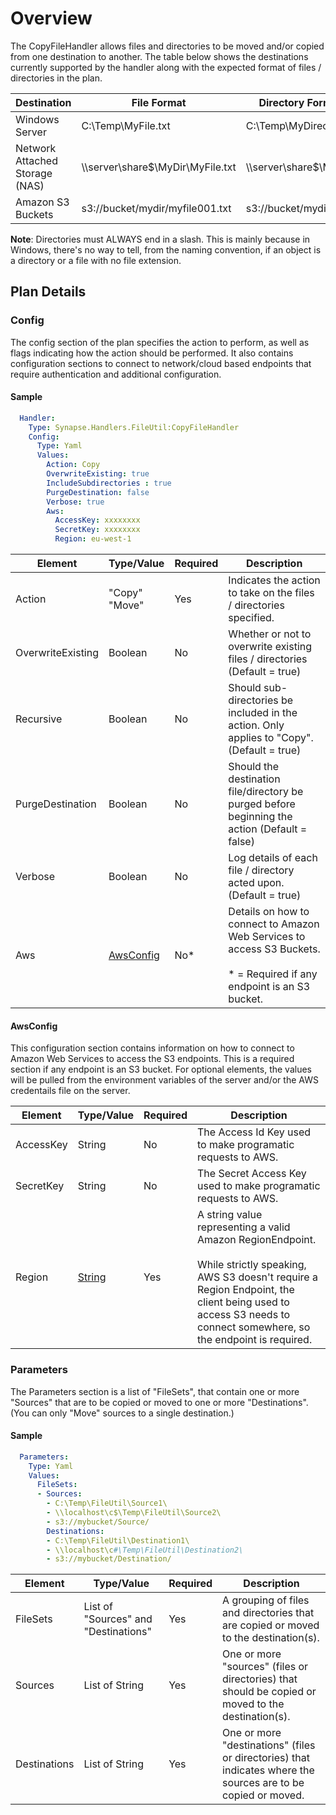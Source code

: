 # Overview
The CopyFileHandler allows files and directories to be moved and/or copied from one destination to another.  The table below shows the destinations currently supported by the handler along with the expected format of files / directories in the plan.

|Destination|File Format|Directory Format
|-----------|-----------|----------------
|Windows Server|C:\Temp\MyFile.txt|C:\Temp\MyDirectory\
|Network Attached Storage (NAS)|\\\server\share$\MyDir\MyFile.txt|\\\server\share$\MyDir\
|Amazon S3 Buckets|s3://bucket/mydir/myfile001.txt|s3://bucket/mydir/

**Note**: Directories must ALWAYS end in a slash.  This is mainly because in Windows, there's no way to tell, from the naming convention, if an object is a directory or a file with no file extension.


## Plan Details
### Config

The config section of the plan specifies the action to perform, as well as flags indicating how the action should be performed.  It also contains configuration sections to connect to network/cloud based endpoints that require authentication and additional configuration.

#### Sample
````yaml
  Handler:
    Type: Synapse.Handlers.FileUtil:CopyFileHandler
    Config:
      Type: Yaml
      Values:
        Action: Copy
        OverwriteExisting: true
        IncludeSubdirectories : true
        PurgeDestination: false
        Verbose: true
        Aws:
          AccessKey: xxxxxxxx
          SecretKey: xxxxxxxx
          Region: eu-west-1
````

|Element|Type/Value|Required|Description
|-------|----------|--------|-----------
|Action|"Copy"<br>"Move"|Yes|Indicates the action to take on the files / directories specified.
|OverwriteExisting|Boolean|No|Whether or not to overwrite existing files / directories (Default = true)
|Recursive|Boolean|No|Should sub-directories be included in the action.  Only applies to "Copy". (Default = true)
|PurgeDestination|Boolean|No|Should the destination file/directory be purged before beginning the action (Default = false)
|Verbose|Boolean|No|Log details of each file / directory acted upon. (Default = true)
|Aws|[AwsConfig](#awsconfig)|No*|Details on how to connect to Amazon Web Services to access S3 Buckets.<br><br>* = Required if any endpoint is an S3 bucket.

#### AwsConfig 

This configuration section contains information on how to connect to Amazon Web Services to access the S3 endpoints.  This is a required section if any endpoint is an S3 bucket.  For optional elements, the values will be pulled from the environment variables of the server and/or the AWS credentails file on the server.

|Element|Type/Value|Required|Description
|-------|----------|--------|-----------
|AccessKey|String|No|The Access Id Key used to make programatic requests to AWS.
|SecretKey|String|No|The Secret Access Key used to make programatic requests to AWS.
|Region|[String](http://docs.aws.amazon.com/general/latest/gr/rande.html#s3_region)|Yes|A string value representing a valid Amazon RegionEndpoint.  <br><br>While strictly speaking, AWS S3 doesn't require a Region Endpoint, the client being used to access S3 needs to connect somewhere, so the endpoint is required.


### Parameters

The Parameters section is a list of "FileSets", that contain one or more "Sources" that are to be copied or moved to one or more "Destinations".  (You can only "Move" sources to a single destination.) 

#### Sample
````yaml
  Parameters:
    Type: Yaml
    Values:
      FileSets:
      - Sources: 
        - C:\Temp\FileUtil\Source1\
        - \\localhost\c$\Temp\FileUtil\Source2\
        - s3://mybucket/Source/
        Destinations: 
        - C:\Temp\FileUtil\Destination1\
        - \\localhost\c#\Temp\FileUtil\Destination2\
        - s3://mybucket/Destination/
````

|Element|Type/Value|Required|Description
|-------|----|--------|-----------
|FileSets|List of "Sources" and "Destinations"|Yes|A grouping of files and directories that are copied or moved to the destination(s).
|Sources|List of String|Yes|One or more "sources" (files or directories) that should be copied or moved to the destination(s).
|Destinations|List of String|Yes|One or more "destinations" (files or directories) that indicates where the sources are to be copied or moved.

